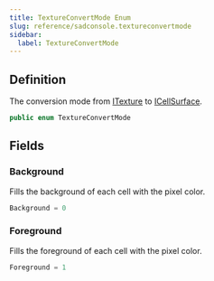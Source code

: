 ```yaml
---
title: TextureConvertMode Enum
slug: reference/sadconsole.textureconvertmode
sidebar:
  label: TextureConvertMode
---
```

## Definition

The conversion mode from [ITexture](../sadconsole.itexture/) to [ICellSurface](../sadconsole.icellsurface/).

```csharp title="C#"
public enum TextureConvertMode
```


## Fields

### Background

Fills the background of each cell with the pixel color.

```csharp title="C#"
Background = 0
```

### Foreground

Fills the foreground of each cell with the pixel color.

```csharp title="C#"
Foreground = 1
```